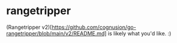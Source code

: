 

# rangetripper

(Rangetripper v2)[https://github.com/cognusion/go-rangetripper/blob/main/v2/README.md] is likely what you'd like. :)
